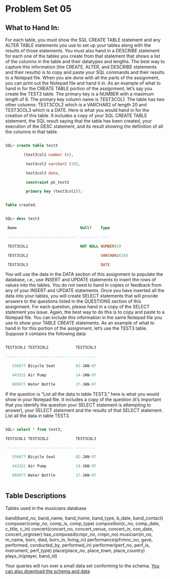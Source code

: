 Problem Set 05
==============

What to Hand In:
---------------

For each table, you must show the SQL CREATE TABLE statement and any ALTER TABLE statements you use to set up your tables along with the results of those statements. You must also hand in a DESCRIBE statement for each one of the tables you create from that statement that shows a list of the columns in the table and their datatypes and lengths.
The best way to capture this information (the CREATE, ALTER, and DESCRIBE statements and their results) is to copy and paste your SQL commands and their results to a Notepad file. When you are done with all the parts of the assignment, you can print out the Notepad file and hand it in. As an example of what to hand in for the CREATE TABLE portion of the assignment, let’s say you create the TEST3 table. The primary key is a NUMBER with a maximum length of 6. The primary key column name is TEST3COL1. 
The table has two other columns: TEST3COL2 which is a VARCHAR2 of length 20 and TEST3COL3 which is a DATE.
Here is what you would hand in for the creation of this table. It includes a copy of your SQL CREATE TABLE statement, the SQL result saying that the table has been created, your execution of the DESC statement, and its result showing the definition of all the columns in that table.

```sql

SQL> create table test3

        (test3col1 number (6),

         test3col2 varchar2 (20),

         test3col3 date,

         constraint pk_test3

         primary key (test3col1));


Table created.

```


```sql

SQL> desc test3

 Name                            Null?    Type

 ------------------------------- -------- ----

 TEST3COL1                       NOT NULL NUMBER(6)

 TEST3COL2                                VARCHAR2(20)

 TEST3COL3                                DATE

```


You will use the data in the DATA section of this assignment to populate the database, i.e., use INSERT and UPDATE statements to insert the rows of values into the tables. You do not need to hand in copies or feedback from any of your INSERT and UPDATE statements. Once you have inserted all the data into your tables, you will create SELECT statements that will provide answers to the questions listed in the QUESTIONS section of this assignment. For each question, please hand in a copy of the SELECT statement you issue. Again, the best way to do this is to copy and paste to a Notepad file. You can include this information in the same Notepad file you use to show your TABLE CREATE statements.
As an example of what to hand in for this portion of the assignment, let’s use the TEST3 table. Suppose it contains the following data:

```sql

TEST3COL1 TEST3COL2            TEST3COL3

--------- -------------------- ---------

   556677 Bicycle Seat         02-JAN-97

   443322 Air Pump             14-JAN-97

   889977 Water Bottle         27-JAN-97

```

If the question is “List all the data in table TEST3,” here is what you would show in your Notepad file. It includes a copy of the question (it’s important that you identify the question your SELECT statement is attempting to answer), your SELECT statement and the results of that SELECT statement. List all the data in table TEST3.

```sql

SQL> select * from test3;

TEST3COL1 TEST3COL2            TEST3COL3

--------- -------------------- ---------

   556677 Bicycle Seat         02-JAN-97

   443322 Air Pump             14-JAN-97

   889977 Water Bottle         27-JAN-97
   
```

Table Descriptions
--------------------
Tables used in the musicians database

band(band_no, band_name, band_home, band_type, b_date, band_contact)
composer(comp_no, comp_is, comp_type)
composition(c_no, comp_date, c_title, c_in)
concert(concert_no, concert_venue, concert_in, con_date, concert_orgniser)
has_composed(cmpr_no, cmpn_no)
musician(m_no, m_name, born, died, born_in, living_in)
performance(pfrmnc_no, gave, performed, conducted_by, performed_in)
performer(perf_no, perf_is, instrument, perf_type)
place(place_no, place_town, place_country)
plays_in(player, band_id)

Your queries will run over a small data set conforming to the schema. [You can also download the schema and data]()
